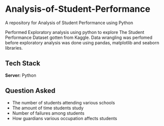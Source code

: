 # Analysis-of-Student-Performance
A repository for Analysis of Student Performance using Python

Performed Exploratory analysis using python to explore The Student Performance Dataset gotten from Kaggle. Data wrangling was perfomed before exploratory analysis was done using pandas, matplotlib and seaborn libraries.

## Tech Stack

**Server:** Python

## Question Asked

- The number of students attending various schools
- The amount of time students study
- Number of failures among students
- How guardians various occupation affects students

